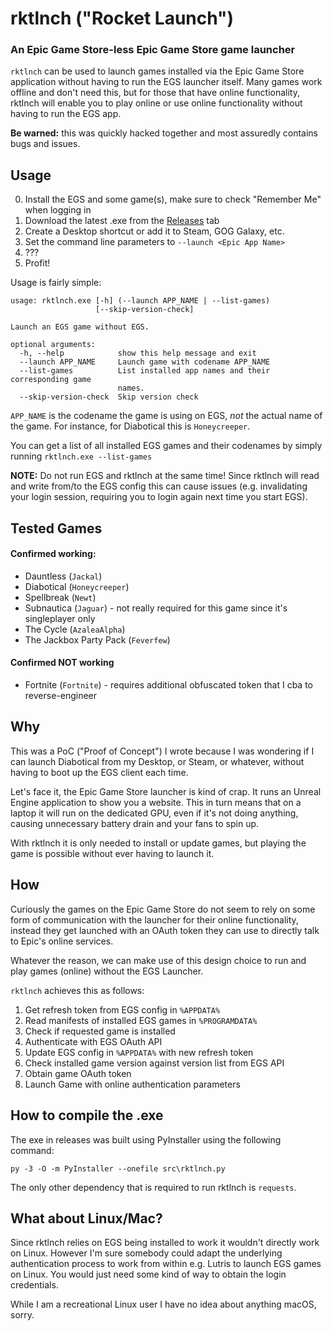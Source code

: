 # rktlnch ("Rocket Launch")
### An Epic Game Store-less Epic Game Store game launcher

`rktlnch` can be used to launch games installed via the Epic Game Store application without having to run the EGS launcher itself.
Many games work offline and don't need this, but for those that have online functionality, rktlnch will enable you to play online or use online functionality without having to run the EGS app.

**Be warned:** this was quickly hacked together and most assuredly contains bugs and issues.

## Usage

0. Install the EGS and some game(s), make sure to check "Remember Me" when logging in
1. Download the latest .exe from the [Releases](https://github.com/derrod/rktlnch/releases/latest) tab
2. Create a Desktop shortcut or add it to Steam, GOG Galaxy, etc.
3. Set the command line parameters to `--launch <Epic App Name>`
4. ???
5. Profit!

Usage is fairly simple:
```
usage: rktlnch.exe [-h] (--launch APP_NAME | --list-games)
                   [--skip-version-check]

Launch an EGS game without EGS.

optional arguments:
  -h, --help            show this help message and exit
  --launch APP_NAME     Launch game with codename APP_NAME
  --list-games          List installed app names and their corresponding game
                        names.
  --skip-version-check  Skip version check
```

`APP_NAME` is the codename the game is using on EGS, *not* the actual name of the game. For instance, for Diabotical this is `Honeycreeper`.

You can get a list of all installed EGS games and their codenames by simply running `rktlnch.exe --list-games` 

**NOTE:** Do not run EGS and rktlnch at the same time! Since rktlnch will read and write from/to the EGS config this can cause issues (e.g. invalidating your login session, requiring you to login again next time you start EGS).

## Tested Games

#### Confirmed working:
 * Dauntless (`Jackal`)
 * Diabotical (`Honeycreeper`)
 * Spellbreak (`Newt`)
 * Subnautica (`Jaguar`) - not really required for this game since it's singleplayer only
 * The Cycle (`AzaleaAlpha`)
 * The Jackbox Party Pack (`Feverfew`)
#### Confirmed **NOT** working
 * Fortnite (`Fortnite`) - requires additional obfuscated token that I cba to reverse-engineer

## Why

This was a PoC ("Proof of Concept") I wrote because I was wondering if I can launch Diabotical from my Desktop, or Steam, or whatever, without having to boot up the EGS client each time.

Let's face it, the Epic Game Store launcher is kind of crap. It runs an Unreal Engine application to show you a website.
This in turn means that on a laptop it will run on the dedicated GPU, even if it's not doing anything, causing unnecessary battery drain and your fans to spin up.

With rktlnch it is only needed to install or update games, but playing the game is possible without ever having to launch it.

## How

Curiously the games on the Epic Game Store do not seem to rely on some form of communication with the launcher for their online functionality, instead they get launched with an OAuth token they can use to directly talk to Epic's online services.

Whatever the reason, we can make use of this design choice to run and play games (online) without the EGS Launcher.

`rktlnch` achieves this as follows:
1. Get refresh token from EGS config in `%APPDATA%`
2. Read manifests of installed EGS games in `%PROGRAMDATA%`
3. Check if requested game is installed
4. Authenticate with EGS OAuth API
5. Update EGS config in `%APPDATA%` with new refresh token
6. Check installed game version against version list from EGS API
7. Obtain game OAuth token
8. Launch Game with online authentication parameters

## How to compile the .exe

The exe in releases was built using PyInstaller using the following command:
```
py -3 -O -m PyInstaller --onefile src\rktlnch.py
```
The only other dependency that is required to run rktlnch is `requests`.

## What about Linux/Mac?

Since rktlnch relies on EGS being installed to work it wouldn't directly work on Linux. However I'm sure somebody could adapt the underlying authentication process to work from within e.g. Lutris to launch EGS games on Linux. You would just need some kind of way to obtain the login credentials. 

While I am a recreational Linux user I have no idea about anything macOS, sorry.
